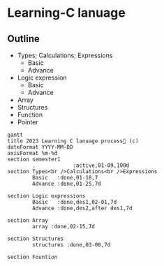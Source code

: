 # Learning-C lanuage
## Outline

- Types; Calculations; Expressions
  - Basic
  - Advance
- Logic expression
  - Basic
  - Advance 
- Array
- Structures
- Function
- Pointer

```mermaid
gantt
title 2023 Learning C lanuage process🌰 (c)
dateFormat YYYY-MM-DD
axisFormat %m-%d
section semester1
        .            :active,01-09,100d
section Types<br />Calculations<br />Expressions
        Basic   :done,01-18,7
        Advance :done,01-25,7d

section Logic expressions
        Basic   :done,des1,02-01,7d
        Advance :done,des2,after des1,7d

section Array
        array :done,02-15,7d

section Structures
        structures :done,03-08,7d

section Fountion

```
